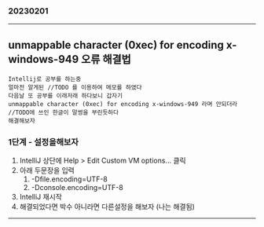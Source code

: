 ### 20230201
***
## unmappable character (0xec) for encoding x-windows-949 오류 해결법
``` 
Intellij로 공부를 하는중
얼마전 알게된 //TODO 를 이용하여 메모를 하였다
다음날 또 공부를 이래저래 하다보니 갑자기
unmappable character (0xec) for encoding x-windows-949 라며 안되더라
//TODO에 쓰인 한글이 말썽을 부린듯하다
해결해보자
```

### 1단계  - 설정을해보자
1. IntelliJ 상단에 Help > Edit Custom VM options... 클릭 
2. 아래 두문장을 입력
   1. -Dfile.encoding=UTF-8 
   2. -Dconsole.encoding=UTF-8 
2. IntelliJ 재시작
3. 해결되었다면 박수 아니라면 다른설정을 해보자 (나는 해결됨)
---
